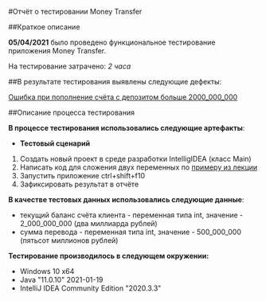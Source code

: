 #Отчёт о тестировании Money Transfer

##Краткое описание

**05/04/2021** было проведено функциональное тестирование приложения Money Transfer.

На тестирование затрачено: *2 часа*

##В результате тестирования выявлены следующие дефекты:

[Ошибка при пополнение счёта с депозитом больше 2000_000_000](https://github.com/OlgaKireenko/HW1_2_Money_Transfer2/issues)

##Описание процесса тестирования

**В процессе тестирования использовались следующие артефакты**:

- **Тестовый сценарий**

1. Создать новый проект в среде разработки IntelligIDEA (класс Main)
2. Написать код для сложения двух переменных по [примеру из лекции](https://netology.ru/profile/program/javaqa-18/lessons/71023/lesson_items/340639)
3. Запустить приложение ctrl+shift+f10
4. Зафиксировать результат в отчёте

**В качестве тестовых данных использовались следующие данные**:

- текущий баланс счёта клиента - переменная типа int, значение - 2_000_000_000 (два миллиарда рублей)
- сумма перевода - переменная типа int, значение - 500_000_000 (пятьсот миллионов рублей)
  
**Тестирование производилось в следующем окружении:**

- Windows 10 x64
- Java "11.0.10" 2021-01-19
- IntelliJ IDEA Community Edition "2020.3.3"
